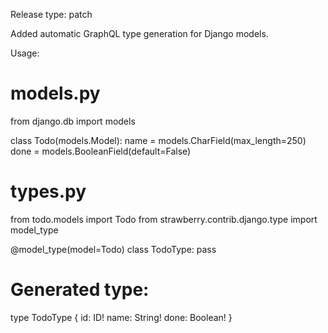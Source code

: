 Release type: patch

Added automatic GraphQL type generation for Django models.

Usage:

# models.py
from django.db import models

class Todo(models.Model):
    name = models.CharField(max_length=250)
    done = models.BooleanField(default=False)

# types.py
from todo.models import Todo
from strawberry.contrib.django.type import model_type

@model_type(model=Todo)
class TodoType:
    pass

# Generated type:
type TodoType {
    id: ID!
    name: String!
    done: Boolean!
}